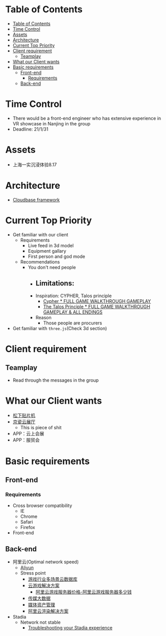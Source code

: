 # Table of Contents
- [Table of Contents](#table-of-contents)
- [Time Control](#time-control)
- [Assets](#assets)
- [Architecture](#architecture)
- [Current Top Priority](#current-top-priority)
- [Client requirement](#client-requirement)
  - [Teamplay](#teamplay)
- [What our Client wants](#what-our-client-wants)
- [Basic requirements](#basic-requirements)
  - [Front-end](#front-end)
    - [Requirements](#requirements)
  - [Back-end](#back-end)

# Time Control
- There would be a front-end engineer who has extensive experience in VR showcase in Nanjing in the group
- Deadline: 21/1/31

# Assets
- 上海一实沉浸体验8.17

# Architecture
- [Cloudbase framework](https://github.com/TencentCloudBase/cloudbase-framework)


# Current Top Priority
- Get familiar with our client
  - Requirements
    - Live feed in 3d model
    - Equipment gallary
    - First person and god mode
  - Recommendations
    - You don't need people
      - Limitations:
        -  
      - Inspiration: CYPHER, Talos principle
        - [Cypher * FULL GAME WALKTHROUGH GAMEPLAY](https://www.youtube.com/watch?v=AZIc0NZ3cX8)
        - [The Talos Principle * FULL GAME WALKTHROUGH GAMEPLAY & ALL ENDINGS](https://www.youtube.com/watch?v=ycwzQ-3tVPg)
      - Reason
        - Those people are procurers
- Get familiar with `three.js`(Check 3d section)
  

# Client requirement


## Teamplay
- Read through the messages in the group
# What our Client wants
- [松下贴片机](http://www.djksh.com/index.html)
- [京瓷云展厅](https://kyocera.xsy.red/)
  - This is piece of shit
- APP：云上会展
- APP：服贸会

# Basic requirements
## Front-end
### Requirements
- Cross browser compatibility
  - IE
  - Chrome
  - Safari
  - Firefox
- Front-end 

## Back-end
- 阿里云(Optimal network speed)
  - [Aliyun](https://cn.aliyun.com/?utm_content=se_1006163597&gclid=CjwKCAjwrKr8BRB_EiwA7eFappa2KiYwyzaZuOrztSBZKp6LJsrIaIMhKUTlLFlrSkkZpiwgtqLicxoCTScQAvD_BwE)
  - Stress point
    - [游戏行业多场景云数据库](https://www.aliyun.com/solution/game/database-for-game?spm=5176.13342246.h2v3icoap.598.3f1b3ccbHIVgSI)
    - [云游戏解决方案](https://www.aliyun.com/solution/game/cloudgame?spm=5176.13342246.h2v3icoap.597.3f1b3ccbHIVgSI)
      - [阿里云游戏服务器价格-阿里云游戏服务器多少钱](https://yq.aliyun.com/articles/230513)
    - [传媒大数据](https://www.aliyun.com/solution/communication/bigdata?spm=5176.13342246.h2v3icoap.629.3f1b3ccbHIVgSI)
    - [媒体资产管理](https://www.aliyun.com/solution/communication/mam?spm=5176.13342246.h2v3icoap.628.3f1b3ccbHIVgSI)
    - [阿里云渲染解决方案](https://rendering.aliyun.com/)
- Stadia
  - Network not stable
    - [Troubleshooting your Stadia experience](https://support.google.com/stadia/answer/9595943#network)